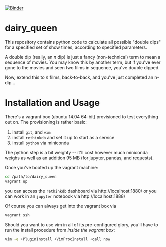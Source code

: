 [![Binder](http://mybinder.org/badge.svg)](http://mybinder.org/repo/stevenpollack/dairy_queen)

# dairy_queen

This repository contains python code to calculate all possible "double dips" for
a specified set of show times, according to specified parameters.

A double dip (really, an _n_ dip) is just a fancy (non-technical) term to mean
a sequence of movies. You may know this by another term, but if you've ever
gone to the movies and seen two films in sequence, you've double dipped.

Now, extend this to _n_ films, back-to-back, and you've just completed an
n-dip...

# Installation and Usage
There's a vagrant box (ubuntu 14.04 64-bit) provisioned to test everything
out on. The provisioning is rather basic:

1. install `git`, and `vim`
2. install `rethinkdb` and set it up to start as a service
3. install `python` via miniconda

The python step is a bit weighty -- it'll cost however much miniconda weighs
as well as an addition 95 MB (for jupyter, pandas, and requests).

Once you've booted up the vagrant machine:
```bash
cd /path/to/dairy_queen
vagrant up
```
you can access the `rethinkdb` dashboard via
http://localhost:1880/ or you can work in an `jupyter` notebook via
http://localhost:1888/

Of course you can always get into the vagrant box via
```bash
vagrant ssh
```

Should you want to use vim in all of its pre-configured glory, you'll
have to run the install procedure from _inside the vagrant box_:
```bash
vim -e +PluginInstall +VimProcInstall +qall now
```
